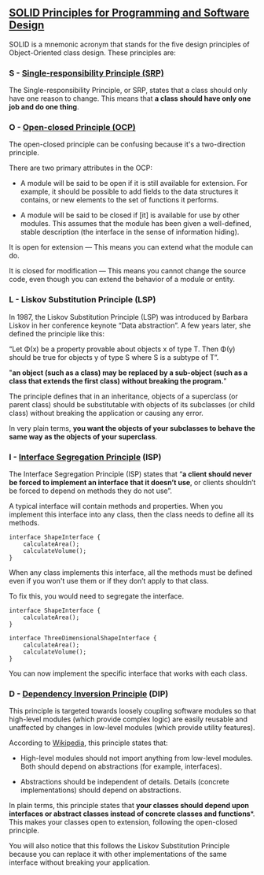 
## [SOLID Principles for Programming and Software Design](https://www.freecodecamp.org/news/solid-principles-for-programming-and-software-design/)

SOLID is a mnemonic acronym that stands for the five design principles of Object-Oriented class design. These principles are:

### S - [Single-responsibility Principle (SRP)](https://en.wikipedia.org/wiki/Single-responsibility_principle) 

The Single-responsibility Principle, or SRP, states that a class should only have one reason to change. This means that **a class should have only one job and do one thing**.

### O - [Open-closed Principle (OCP)](https://en.wikipedia.org/wiki/Open%E2%80%93closed_principle)

The open-closed principle can be confusing because it's a two-direction principle. 

There are two primary attributes in the OCP:

- A module will be said to be open if it is still available for extension. For example, it should be possible to add fields to the data structures it contains, or new elements to the set of functions it performs.

- A module will be said to be closed if [it] is available for use by other modules. This assumes that the module has been given a well-defined, stable description (the interface in the sense of information hiding).

It is open for extension — This means you can extend what the module can do.

It is closed for modification — This means you cannot change the source code, even though you can extend the behavior of a module or entity.

### L - Liskov Substitution Principle (LSP)
In 1987, the Liskov Substitution Principle (LSP) was introduced by Barbara Liskov in her conference keynote “Data abstraction”. A few years later, she defined the principle like this:

“Let Φ(x) be a property provable about objects x of type T. Then Φ(y) should be true for objects y of type S where S is a subtype of T”.

"**an object (such as a class) may be replaced by a sub-object (such as a class that extends the first class) without breaking the program.**"

The principle defines that in an inheritance, objects of a superclass (or parent class) should be substitutable with objects of its subclasses (or child class) without breaking the application or causing any error.

In very plain terms, **you want the objects of your subclasses to behave the same way as the objects of your superclass**.

### I - [Interface Segregation Principle](https://en.wikipedia.org/wiki/Interface_segregation_principle#:~:text=In%20the%20field%20of%20software,are%20of%20interest%20to%20them.) (ISP)

The Interface Segregation Principle (ISP) states that “**a client should never be forced to implement an interface that it doesn’t use**, or clients shouldn’t be forced to depend on methods they do not use”.

A typical interface will contain methods and properties. When you implement this interface into any class, then the class needs to define all its methods. 

```
interface ShapeInterface {
    calculateArea();
    calculateVolume();
}

```

When any class implements this interface, all the methods must be defined even if you won't use them or if they don’t apply to that class.

To fix this, you would need to segregate the interface.

```
interface ShapeInterface {
    calculateArea();
}

interface ThreeDimensionalShapeInterface {
    calculateArea();
    calculateVolume();
}
```

You can now implement the specific interface that works with each class.


### D - [Dependency Inversion Principle](https://en.wikipedia.org/wiki/Dependency_inversion_principle) (DIP)

This principle is targeted towards loosely coupling software modules so that high-level modules (which provide complex logic) are easily reusable and unaffected by changes in low-level modules (which provide utility features).

According to [Wikipedia](https://en.wikipedia.org/wiki/Dependency_inversion_principle), this principle states that:

- High-level modules should not import anything from low-level modules. Both should depend on abstractions (for example, interfaces).

- Abstractions should be independent of details. Details (concrete implementations) should depend on abstractions.

In plain terms, this principle states that **your classes should depend upon interfaces or abstract classes instead of concrete classes and functions***. This makes your classes open to extension, following the open-closed principle.

You will also notice that this follows the Liskov Substitution Principle because you can replace it with other implementations of the same interface without breaking your application.


